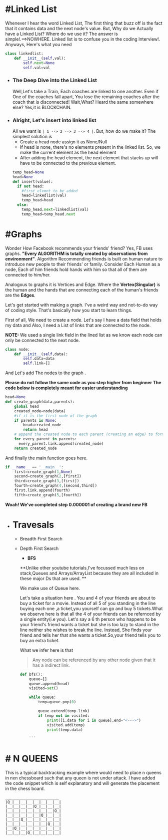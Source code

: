 # #Linked List
Whenever I hear the word Linked List, The first thing that buzz off is the fact that it contains data and the next node's value. But, Why do we Actually have a Linked List? Where do we use it? The answer is simple!.==>NOWHERE. Linked list is to confuse you in the coding Interview!.
Anyways, Here's what you need 
```python
class linkedlist:
    def __init__(self,val):    
        self.next=None
        self.val=val
```
* ### The Deep Dive into the Linked List
  Well,Let's take a Train, Each coaches are linked to one another. Even if One of the coaches fall apart, You lose the remaining coaches after the coach that is disconnected! 
  Wait,What? Heard the same somewhere else? Yes,it is BLOCKCHAIN.
* ### Alright, Let's insert into linked list
    All we want is ``` | 1 --> 2 --> 3 --> 4 | ```. But, how do we make it? 
    The simplest solution is 
    * Create a head node assign it as None/Null
    * If head is none, there's no elements present in the linked list. So, we make the current element as the head element
    * After adding the head element, the next element that stacks up will have to be connected to the previous element.
    ```python
    temp_head=None
    head=None
    def insert(value):
      if not head:
        #first elemnt to be added
        head=linkedlist(val)
        temp_head=head
      else:
        temp_head.next=linkedlist(val)
        temp_head=temp_head.next
     ```
        
# #Graphs
Wonder How Facebook recommends your friends' friend? Yes, FB uses graphs. **"Every ALGORITHM is totally created by observations from environment"**. Algorithm Recommending friends is built on human nature to introduce new people to their friends' or family.
Consider Each Human as a node, Each of him friends hold hands with him so that all of them are connected to him/her. 

Analogous to graphs it is Vertices and Edge. Where the **Vertex(Singular)** is the human and the hands that are connecting each of 
the human's friends are the **Edges**.

Let's get started with making a graph. I've a weird way and not-to-do way of coding style. That's basically how you start to learn things.

First of all, We need to create a node. Let's say I have a data field that holds my data and Also, I need a List of links that are connected to the node. 

**NOTE:** We used a single link field in the lined list as we know each node can only be connected to the next node.
```python
class node:
    def __init__(self,data):
        self.data=data
        self.link=[]
```
And Let's add The nodes to the graph .

**Please do not follow the same code as you step higher from beginner The code below is completely meant for easier understanding**

```python
head=None
def create_graph(data,parents):
    global head
    created_node=node(data)
    #if it is the first node of the graph
    if parents is None:
        head=created_node
        return head    
    # append the created node to each parent (creating an edge) to form a link between 'em.
    for every_parent in parents:
      every_parent.link.append(created_node)
    return created_node 
```
And finally the main function goes here.
```python
if __name__ == '__main__':
    first=create_graph(1,None)
    second=create_graph(2,[first])
    third=create_graph(3,[first])
    fourth=create_graph(4,[second,third])
    first.link.append(fourth)
    fifth=create_graph(5,[fourth])
```
**Woah! We've completed step 0.000001 of creating a brand new FB**
* # Travesals
  * Breadth First Search
  * Depth First Search
    * **BFS**
    
    **Unlike other youtube tutorials,I've focussed much less on stack,Queues and Arrays/ArrayList because they are all included in these major Ds that are used. **
   
    We make use of Queue here. 
    
    Let's take a situation here . You and 4 of your friends are about to buy a ticket for a movie. Instead of all 5 of you standing in the line buying each one ,a ticket,you yourself can go and buy 5 tickets.What we observe here is that all the 4 of your friends can be refernced by a single entity(i.e you). Let's say a 6 th person who happens to be your friend's friend wants a ticket but she is too lazy to stand in the line neither she wishes to break the line. Instead, She finds your friend and tells her that she wants a ticket.So,your friend tells you to buy an extra ticket.
    
    What we infer here is that
    > Any node can be referenced by any other node given that it has a indirect link.
    ```python
    def bfs():
        queue=[]
        queue.append(head)
        visited=set()

        while queue:
            temp=queue.pop(0)

            queue.extend(temp.link)
            if temp not in visited:
                print([i.data for i in queue],end="<--->")
                visited.add(temp)
                print(temp.data) 

        ```

# # N QUEENS
This is a typical backtracking example where would need to place n queens in nxn chessboard such that any queen is not under attack.
I have added the code snippet which is self explanatory and will generate the placement in the chess board.
```
________________________
|Q_|__|__|__|__|__|__|__|
|__|__|__|__|Q_|__|__|__|
|__|__|__|__|__|__|__|Q_|
|__|__|__|__|__|Q_|__|__|
|__|__|Q_|__|__|__|__|__|
|__|__|__|__|__|__|Q_|__|
|__|Q_|__|__|__|__|__|__|
|__|__|__|Q_|__|__|__|__|
```

